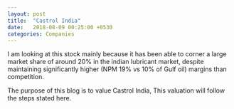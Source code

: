 ```yaml
---
layout: post
title:  "Castrol India"
date:   2018-08-09 00:25:00 +0530
categories: Companies
---
```


I am looking at this stock mainly because it has been able to corner a large market share of around 20% in the indian lubricant market, despite maintaining significantly higher (NPM 19% vs 10% of Gulf oil) margins than competition.


The purpose of this blog is to value Castrol India, This valuation will follow the steps stated here.
